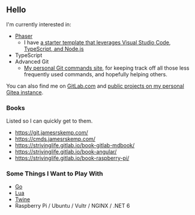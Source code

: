 ## Hello
I'm currently interested in:

- [Phaser](https://phaser.io/)
    - I have [a starter template that leverages Visual Studio Code, TypeScript, and Node.js](https://github.com/JamesSkemp/phaser-3-vsc-typescript-nodejs)
- TypeScript
- Advanced Git
    - [My personal Git commands site](https://git.jamesrskemp.com/), for keeping track off all those less frequently used commands, and hopefully helping others.

You can also find me on [GitLab.com](https://gitlab.com/strivinglife) and [public projects on my personal Gitea instance](https://git.ebacher-skemp.com/explore/repos).

### Books
Listed so I can quickly get to them.
- https://git.jamesrskemp.com/
- https://cmds.jamesrskemp.com/
- https://strivinglife.gitlab.io/book-gitlab-mdbook/
- https://strivinglife.gitlab.io/book-angular/
- https://strivinglife.gitlab.io/book-raspberry-pi/

### Some Things I Want to Play With
- [Go](https://go.dev/)
- [Lua](https://www.lua.org/)
- [Twine](https://twinery.org/)
- Raspberry Pi / Ubuntu / Vultr / NGINX / .NET 6

<!--

### Hi there 👋

**JamesSkemp/JamesSkemp** is a ✨ _special_ ✨ repository because its `README.md` (this file) appears on your GitHub profile.

Here are some ideas to get you started:

- 🔭 I’m currently working on ...
- 🌱 I’m currently learning ...
- 👯 I’m looking to collaborate on ...
- 🤔 I’m looking for help with ...
- 💬 Ask me about ...
- 📫 How to reach me: ...
- 😄 Pronouns: ...
- ⚡ Fun fact: ...
-->
